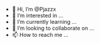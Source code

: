 - 👋 Hi, I’m @Pjazzx
- 👀 I’m interested in ...
- 🌱 I’m currently learning ...
- 💞️ I’m looking to collaborate on ...
- 📫 How to reach me ...

<!---
Pjazzx/Pjazzx is a ✨ special ✨ repository because its `README.md` (this file) appears on your GitHub profile.
You can click the Preview link to take a look at your changes.
--->
